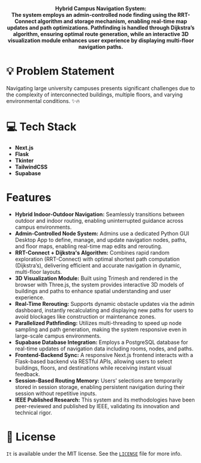 <br>
<p align="center">
<b>Hybrid Campus Navigation System:
<br>
 The system employs an admin-controlled node finding using
 the RRT-Connect algorithm and storage mechanism, enabling
 real-time map updates and path optimizations. Pathfinding is
 handled through Dijkstra’s algorithm, ensuring optimal route
 generation, while an interactive 3D visualization module enhances
 user experience by displaying multi-floor navigation paths.
</b>
</p>

# 💡  Problem Statement

Navigating large university campuses presents significant challenges due to the complexity of interconnected buildings, multiple floors, and varying environmental conditions. ✨🔥

# 💻 Tech Stack

* **Next.js**
* **Flask**
* **Tkinter**
* **TailwindCSS**
* **Supabase**

# Features

- **Hybrid Indoor-Outdoor Navigation:** Seamlessly transitions between outdoor and indoor routing, enabling uninterrupted guidance across campus environments.
- **Admin-Controlled Node System:** Admins use a dedicated Python GUI Desktop App to define, manage, and update navigation nodes, paths, and floor maps, enabling real-time map edits and rerouting.
- **RRT-Connect + Dijkstra's Algorithm:** Combines rapid random exploration (RRT-Connect) with optimal shortest path computation (Dijkstra’s), delivering efficient and accurate navigation in dynamic, multi-floor layouts.
- **3D Visualization Module:** Built using Trimesh and rendered in the browser with Three.js, the system provides interactive 3D models of buildings and paths to enhance spatial understanding and user experience.
- **Real-Time Rerouting:** Supports dynamic obstacle updates via the admin dashboard, instantly recalculating and displaying new paths for users to avoid blockages like construction or maintenance zones.
- **Parallelized Pathfinding:** Utilizes multi-threading to speed up node sampling and path generation, making the system responsive even in large-scale campus environments.
- **Supabase Database Integration:** Employs a PostgreSQL database for real-time updates of navigation data including rooms, nodes, and paths.
- **Frontend-Backend Sync:** A responsive Next.js frontend interacts with a Flask-based backend via RESTful APIs, allowing users to select buildings, floors, and destinations while receiving instant visual feedback.
- **Session-Based Routing Memory:** Users’ selections are temporarily stored in session storage, enabling persistent navigation during their session without repetitive inputs.
- **IEEE Published Research:** This system and its methodologies have been peer-reviewed and published by IEEE, validating its innovation and technical rigor.

# 📜 License

`It` is available under the MIT license. See the [`LICENSE`](https://opensource.org/license/mit/) file for more info.
